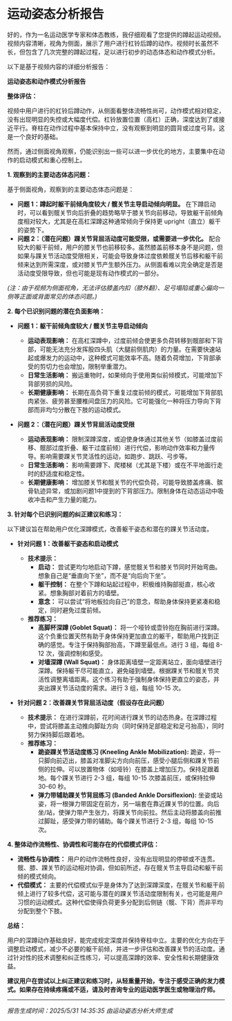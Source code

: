 # 运动姿态分析报告

好的，作为一名运动医学专家和体态教练，我仔细观看了您提供的蹲起运动视频。视频内容清晰，视角为侧面，展示了用户进行杠铃后蹲的动作。视频时长虽然不长，但包含了几次完整的蹲起过程，足以进行初步的动态体态和动作模式分析。

以下是基于视频内容的详细分析报告：

**运动姿态和动作模式分析报告**

**整体评估：**

视频中用户进行的杠铃后蹲动作，从侧面看整体流畅性尚可，动作模式相对稳定，没有出现明显的失控或大幅度代偿。杠铃放置位置（高杠）正确，深度达到了或接近平行。脊柱在动作过程中基本保持中立，没有观察到明显的圆背或过度弓背。这是一个良好的基础。

然而，通过侧面视角观察，仍能识别出一些可以进一步优化的地方，主要集中在动作的启动模式和重心控制上。

**1. 观察到的主要动态体态问题：**

基于侧面视角，观察到的主要动态体态问题是：

*   **问题 1：蹲起时躯干前倾角度较大 / 髋关节主导启动倾向明显。** 在下蹲启动时，可以看到髋关节向后折叠的趋势略早于膝关节向前移动，导致躯干前倾角度相对较大，尤其是在高杠深蹲这种通常倾向于保持更 upright（直立）躯干的姿势下。
*   **问题 2：（潜在问题）踝关节背屈活动度可能受限，或需要进一步优化。** 配合较大的躯干前倾，用户的膝关节也前移较多。虽然膝盖前移本身不是问题，但如果与踝关节活动度受限相关，可能会导致身体过度依赖髋关节后移和躯干前倾来达到所需深度，或对膝关节产生额外压力。从侧面看难以完全确定是否是活动度受限导致，但也可能是现有动作模式的一部分。

*(注：由于视频为侧面视角，无法评估膝盖内扣（膝外翻）、足弓塌陷或重心偏向一侧等正面或背面常见的体态问题。)*

**2. 每个已识别问题的潜在负面影响：**

*   **问题 1：躯干前倾角度较大 / 髋关节主导启动倾向**
    *   **运动表现影响：** 在高杠深蹲中，过度前倾会使更多负荷转移到髋部和下背部，可能无法充分发挥股四头肌（大腿前侧肌肉）的力量。在需要快速站起或爆发力的运动中，这种模式可能效率不高。随着负荷增加，下背部承受的剪切力也会增加，限制举重潜力。
    *   **日常生活影响：** 搬运重物时，如果倾向于使用类似前倾模式，可能增加下背部劳损的风险。
    *   **长期健康影响：** 长期在高负荷下重复过度前倾的模式，可能增加下背部肌肉紧张、疲劳甚至腰椎间盘压力的风险。它可能强化一种将压力导向下背部而非均匀分散在下肢的运动模式。

*   **问题 2：（潜在问题）踝关节背屈活动度受限**
    *   **运动表现影响：** 限制深蹲深度，或迫使身体通过其他关节（如膝盖过度前移、髋部过度折叠、躯干过度前倾）进行代偿，影响动作效率和力量传导。影响需要踝关节灵活性的运动，如跑步、跳跃、弓步等。
    *   **日常生活影响：** 影响需要蹲下、爬楼梯（尤其是下楼）或在不平地面行走时的舒适度和稳定性。
    *   **长期健康影响：** 增加膝关节和髋关节的代偿负荷，可能导致膝盖疼痛、髌骨轨迹异常，或加剧问题1中提到的下背部压力。限制身体在动态运动中吸收冲击和产生力量的能力。

**3. 针对每个已识别问题的纠正建议和练习：**

以下建议旨在帮助用户优化深蹲模式，改善躯干姿态和潜在的踝关节活动度。

*   **针对问题 1：改善躯干姿态和启动模式**
    *   **技术提示：**
        *   **启动：** 尝试更均匀地启动下蹲，感觉髋关节和膝关节同时开始弯曲。想象自己是“垂直向下坐”，而不是“向后向下坐”。
        *   **躯干控制：** 在整个下蹲和站起过程中，积极维持胸部挺直，核心收紧。想象胸部对着前方的墙壁。
        *   **意念：** 可以尝试“将地板拉向自己”的意念，帮助身体保持更紧凑和稳定，同时避免过度前倾。
    *   **推荐练习：**
        *   **高脚杯深蹲 (Goblet Squat)：** 将一个哑铃或壶铃抱在胸前进行深蹲。这个负重位置天然有助于身体保持更加直立的躯干，帮助用户找到正确的感觉。专注于保持胸部抬高，下蹲至最低点。进行 3 组，每组 8-12 次，强调控制和感受。
        *   **对墙深蹲 (Wall Squat)：** 身体距离墙壁一定距离站立，面向墙壁进行深蹲。保持躯干尽可能直立，避免碰到墙壁。根据踝关节和髋关节灵活性调整离墙距离。这个练习有助于强制身体保持更直立的姿态，并突出踝关节活动度的需求。进行 3 组，每组 10-15 次。

*   **针对问题 2：改善踝关节背屈活动度（假设存在此问题）**
    *   **技术提示：** 在进行深蹲前，花时间进行踝关节的动态热身。在深蹲过程中，尝试将膝盖主动推向脚趾方向（同时保持足部稳定和足弓抬高），同时努力保持脚后跟着地。
    *   **推荐练习：**
        *   **跪姿踝关节活动度练习 (Kneeling Ankle Mobilization):** 跪姿，将一只脚向前迈出，膝盖对准脚尖方向向前压，感受小腿后侧和踝关节前侧的拉伸。可以放置物体（如哑铃）在膝盖上增加压力。保持足跟着地。每个踝关节进行 2-3 组，每组 10-15 次膝盖前压，或保持拉伸 30-60 秒。
        *   **弹力带辅助踝关节背屈练习 (Banded Ankle Dorsiflexion):** 坐姿或站姿，将一根弹力带固定在前方，另一端套在靠近踝关节的位置。向后坐/站，使弹力带产生张力，将踝关节向前拉。然后主动将膝盖向前推过脚趾，感受弹力带的辅助。每个踝关节进行 2-3 组，每组 10-15 次。

**4. 整体动作流畅性、协调性和可能存在的代偿模式评估：**

*   **流畅性与协调性：** 用户的动作流畅性良好，没有出现明显的停顿或不连贯。髋、膝、踝关节的运动相对协调，但如前所述，存在髋关节主导启动和躯干前倾的模式倾向。
*   **代偿模式：** 主要的代偿模式似乎是身体为了达到深蹲深度，在髋关节和躯干前倾上进行了较多代偿，这可能与潜在的踝关节活动度限制有关，也可能是用户习惯的运动模式。这种代偿使得负荷更多分配到后侧链（髋、下背）而非平均分配到整个下肢。

**总结：**

用户的深蹲动作基础良好，能完成规定深度并保持脊柱中立。主要的优化方向在于调整启动模式，减少不必要的躯干前倾，并进一步评估和改善踝关节的活动度。通过针对性的技术调整和纠正性练习，可以提高深蹲的效率、安全性和长期健康效益。

**建议用户在尝试以上纠正建议和练习时，从轻重量开始，专注于感受正确的发力模式。如果存在持续疼痛或不适，请及时咨询专业的运动医学医生或物理治疗师。**

---
*报告生成时间：2025/5/31 14:35:35*
*由运动姿态分析大师生成*